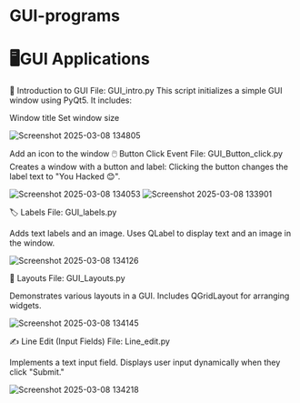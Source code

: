 # GUI-programs
 # 🖥️GUI Applications
🏁 Introduction to GUI
File: GUI_intro.py
This script initializes a simple GUI window using PyQt5. It includes:

Window title
Set window size

![Screenshot 2025-03-08 134805](https://github.com/user-attachments/assets/2e6e0b80-d8b7-45d3-a247-e6a236a5973a)


Add an icon to the window
🖱️ Button Click Event
File: GUI_Button_click.py
Creates a window with a button and label:
Clicking the button changes the label text to "You Hacked 😊".

![Screenshot 2025-03-08 134053](https://github.com/user-attachments/assets/02ee4fbc-954c-450d-a1d2-fda898bb63ee)
![Screenshot 2025-03-08 133901](https://github.com/user-attachments/assets/38356ebf-1da5-440a-9975-2c96fdd41fc3)


🏷️ Labels
File: GUI_labels.py

Adds text labels and an image.
Uses QLabel to display text and an image in the window.

![Screenshot 2025-03-08 134126](https://github.com/user-attachments/assets/3e043cef-5d60-4da8-a637-979ab7fa0beb)


📐 Layouts
File: GUI_Layouts.py

Demonstrates various layouts in a GUI.
Includes QGridLayout for arranging widgets.

![Screenshot 2025-03-08 134145](https://github.com/user-attachments/assets/c0830e55-b276-4609-ac60-c0fd91fc797a)


✍️ Line Edit (Input Fields)
File: Line_edit.py

Implements a text input field.
Displays user input dynamically when they click "Submit."

![Screenshot 2025-03-08 134218](https://github.com/user-attachments/assets/51174587-a635-4b54-9682-e79d0955645e)

